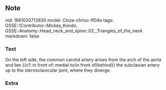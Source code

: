 ## Note
nid: 1661020713830
model: Cloze-chrisc-ff04e
tags: GSSE::!Contributor::Mickey_Kondo, GSSE::Anatomy::Head_neck_and_spine::02._Triangles_of_the_neck
markdown: false

### Text
On the left side, the common carotid artery arises from the arch of the aorta and lies {{c1::in front of::medial to/in front of/behind}} the subclavian artery up to the sternoclavicular joint, where they diverge.

### Extra

